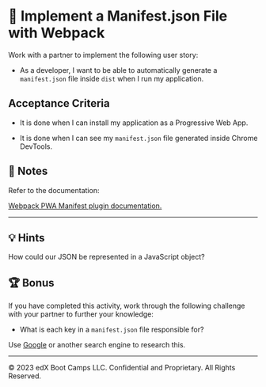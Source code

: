 # 📖 Implement a Manifest.json File with Webpack

Work with a partner to implement the following user story:

* As a developer, I want to be able to automatically generate a `manifest.json` file inside `dist` when I run my application.

## Acceptance Criteria

* It is done when I can install my application as a Progressive Web App.

* It is done when I can see my `manifest.json` file generated inside Chrome DevTools.

## 📝 Notes

Refer to the documentation:

[Webpack PWA Manifest plugin documentation.](https://www.npmjs.com/package/webpack-pwa-manifest)

---

## 💡 Hints

How could our JSON be represented in a JavaScript object? 

## 🏆 Bonus

If you have completed this activity, work through the following challenge with your partner to further your knowledge:

* What is each key in a `manifest.json` file responsible for? 

Use [Google](https://www.google.com) or another search engine to research this.

---
© 2023 edX Boot Camps LLC. Confidential and Proprietary. All Rights Reserved.
